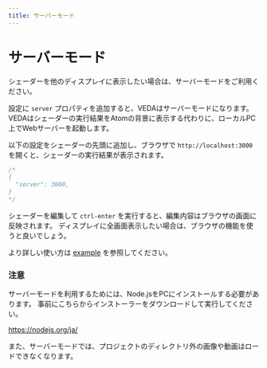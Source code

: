 ```yaml
---
title: サーバーモード
---
```

# サーバーモード

シェーダーを他のディスプレイに表示したい場合は、サーバーモードをご利用ください。

設定に `server` プロパティを追加すると、VEDAはサーバーモードになります。
VEDAはシェーダーの実行結果をAtomの背景に表示する代わりに、ローカルPC上でWebサーバーを起動します。

以下の設定をシェーダーの先頭に追加し、ブラウザで `http://localhost:3000` を開くと、シェーダーの実行結果が表示されます。

```glsl
/*
{
  "server": 3000,
}
*/
```

シェーダーを編集して `ctrl-enter` を実行すると、編集内容はブラウザの画面に反映されます。
ディスプレイに全画面表示したい場合は、ブラウザの機能を使うと良いでしょう。

より詳しい使い方は [example](./examples/server.frag) を参照してください。


### 注意

サーバーモードを利用するためには、Node.jsをPCにインストールする必要があります。
事前にこちらからインストーラーをダウンロードして実行してください。

https://nodejs.org/ja/

また、サーバーモードでは、プロジェクトのディレクトリ外の画像や動画はロードできなくなります。
